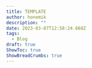 ```yaml
---
title: TEMPLATE
author: honemik
description: ""
date: 2023-03-07T12:58:24.668Z
tags:
  - Blog
draft: true
ShowToc: true
ShowBreadCrumbs: true
---
```

